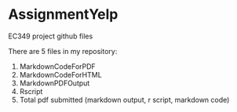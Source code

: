 # AssignmentYelp
EC349 project github files

There are 5 files in my repository:

1. MarkdownCodeForPDF
2. MarkdownCodeForHTML
3. MarkdownPDFOutput
4. Rscript
5. Total pdf submitted (markdown output, r script, markdown code)
